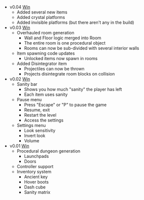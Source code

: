 * v0.04 [Win](https://npattison.com/eom-builds/EoM2-Win-v0.04.zip)
	* Added several new items
	* Added crystal platforms
	* Added invisible platforms (but there aren't any in the build)
* v0.03 [Win](https://npattison.com/eom-builds/EoM2-Win-v0.03.zip)
	* Overhauled room generation
		* Wall and Floor logic merged into Room
		* The entire room is one procedural object
		* Rooms can now be sub-divided with several interior walls
	* Item spawning code updates
		* Unlocked items now spawn in rooms
	* Added Disintegrator item
		* Projectiles can now be thrown
		* Projects disintegrate room blocks on collision
* v0.02 [Win](https://npattison.com/eom-builds/EoM2-Win-v0.02.zip)
	* Sanity bar
		* Shows you how much "sanity" the player has left
		* Each item uses sanity
	* Pause menu
		* Press "Escape" or "P" to pause the game
		* Resume, exit
		* Restart the level
		* Access the settings
	* Settings menu
		* Look sensitivity
		* Invert look
		* Volume
* v0.01 [Win](https://npattison.com/eom-builds/EoM2-Win-v0.1.zip)
	* Procedural dungeon generation
		* Launchpads
		* Doors
	* Controller support
	* Inventory system
		* Ancient key
		* Hover boots
		* Dash cube
		* Sanity matrix